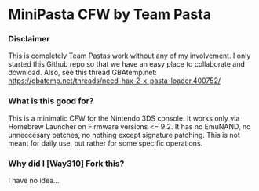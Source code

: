 # MiniPasta CFW by Team Pasta

### Disclaimer
This is completely Team Pastas work without any of my involvement. I only started this Github repo so that we have an easy place to collaborate and download. Also, see this thread GBAtemp.net: https://gbatemp.net/threads/need-hax-2-x-pasta-loader.400752/

### What is this good for?
This is a minimalic CFW for the Nintendo 3DS console. It works only via Homebrew Launcher on Firmware versions <= 9.2. It has no EmuNAND, no unneccesary patches, no nothing except signature patching. This is not meant for daily use, but rather for some specific operations.

### Why did I [Way310] Fork this?
I have no idea...
